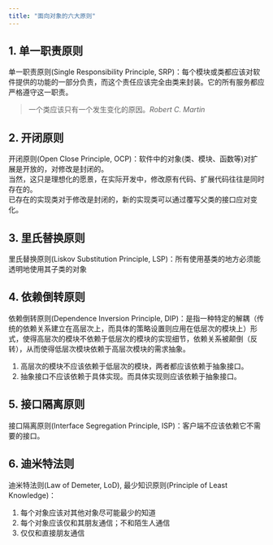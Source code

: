 ```yaml
---
title: "面向对象的六大原则"
---
```


## 1. 单一职责原则
单一职责原则(Single Responsibility Principle, SRP)：每个模块或类都应该对软件提供的功能的一部分负责，而这个责任应该完全由类来封装。它的所有服务都应严格遵守这一职责。  
> 一个类应该只有一个发生变化的原因。<cite>Robert C. Martin</cite>

## 2. 开闭原则
开闭原则(Open Close Principle, OCP)：软件中的对象(类、模块、函数等)对扩展是开放的，对修改是封闭的。  
当然，这只是理想化的愿景，在实际开发中，修改原有代码、扩展代码往往是同时存在的。  
已存在的实现类对于修改是封闭的，新的实现类可以通过覆写父类的接口应对变化。

## 3. 里氏替换原则
里氏替换原则(Liskov Substitution Principle, LSP)：所有使用基类的地方必须能透明地使用其子类的对象

## 4. 依赖倒转原则
依赖倒转原则(Dependence Inversion Principle, DIP)：是指一种特定的解耦（传统的依赖关系建立在高层次上，而具体的策略设置则应用在低层次的模块上）形式，使得高层次的模块不依赖于低层次的模块的实现细节，依赖关系被颠倒（反转），从而使得低层次模块依赖于高层次模块的需求抽象。

1. 高层次的模块不应该依赖于低层次的模块，两者都应该依赖于抽象接口。
2. 抽象接口不应该依赖于具体实现。而具体实现则应该依赖于抽象接口。

## 5. 接口隔离原则
接口隔离原则(Interface Segregation Principle, ISP)：客户端不应该依赖它不需要的接口。

## 6. 迪米特法则
迪米特法则(Law of Demeter, LoD), 最少知识原则(Principle of Least Knowledge)：
1. 每个对象应该对其他对象尽可能最少的知道
2. 每个对象应该仅和其朋友通信；不和陌生人通信
3. 仅仅和直接朋友通信
